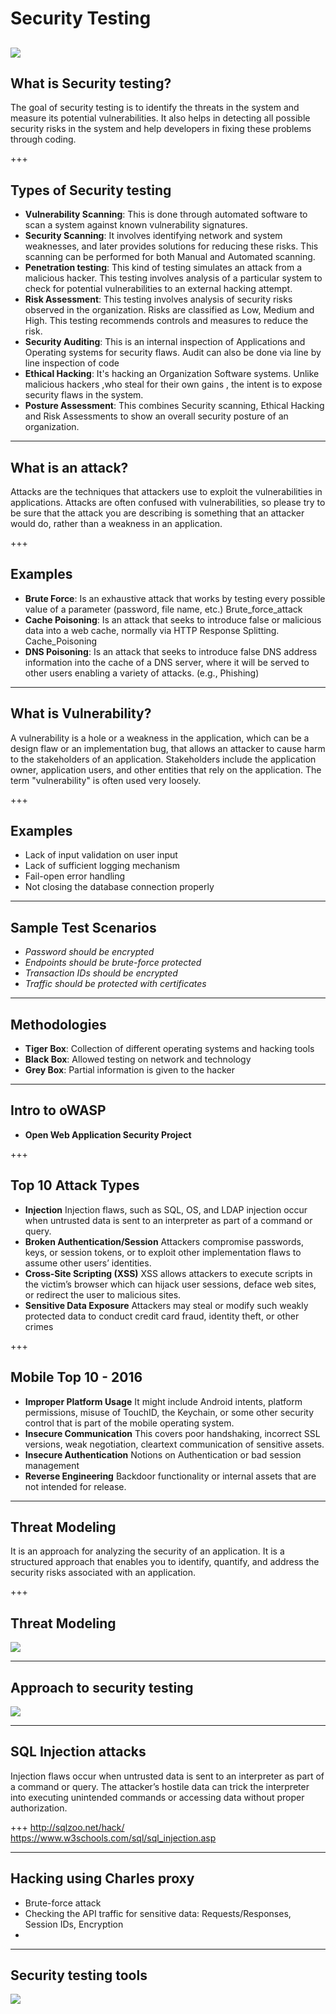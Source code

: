 # Security Testing

![](https://cdn.elegantthemes.com/blog/wp-content/uploads/2015/09/Best-WordPress-Security-Plugins-shutterstock_252971932.png)
---

## What is Security testing?

The goal of security testing is to identify the threats in the system and measure its potential vulnerabilities. It also helps in detecting all possible security risks in the system and help developers in fixing these problems through coding.

+++

## Types of Security testing

- **Vulnerability Scanning**: This is done through automated software to scan a system against known vulnerability signatures.
- **Security Scanning**: It involves identifying network and system weaknesses, and later provides solutions for reducing these risks. This scanning can be performed for both Manual and Automated scanning.
- **Penetration testing**: This kind of testing simulates an attack from a malicious hacker. This testing involves analysis of a particular system to check for potential vulnerabilities to an external hacking attempt.
- **Risk Assessment**: This testing involves analysis of security risks observed in the organization. Risks are classified as Low, Medium and High. This testing recommends controls and measures to reduce the risk.
- **Security Auditing**: This is an internal inspection of Applications and Operating systems for security flaws. Audit can also be done via line by line inspection of code
- **Ethical Hacking**: It's hacking an Organization Software systems. Unlike malicious hackers ,who steal for their own gains , the intent is to expose security flaws in  the system.
- **Posture Assessment**: This combines Security scanning, Ethical Hacking and Risk Assessments to show an overall security posture of an organization.


---
## What is an attack?

Attacks are the techniques that attackers use to exploit the vulnerabilities in applications. Attacks are often confused with vulnerabilities, so please try to be sure that the attack you are describing is something that an attacker would do, rather than a weakness in an application.

+++

## Examples

- **Brute Force**: Is an exhaustive attack that works by testing every possible value of a parameter (password, file name, etc.) Brute_force_attack
- **Cache Poisoning**: Is an attack that seeks to introduce false or malicious data into a web cache, normally via HTTP Response Splitting. Cache_Poisoning
- **DNS Poisoning**: Is an attack that seeks to introduce false DNS address information into the cache of a DNS server, where it will be served to other users enabling a variety of attacks. (e.g., Phishing)

---

## What is Vulnerability?

A vulnerability is a hole or a weakness in the application, which can be a design flaw or an implementation bug, that allows an attacker to cause harm to the stakeholders of an application. Stakeholders include the application owner, application users, and other entities that rely on the application. The term "vulnerability" is often used very loosely.

+++
## Examples

- Lack of input validation on user input
- Lack of sufficient logging mechanism
- Fail-open error handling
- Not closing the database connection properly

---

## Sample Test Scenarios

- *Password should be encrypted*
- *Endpoints should be brute-force protected*
- *Transaction IDs should be encrypted*
- *Traffic should be protected with certificates*

---

## Methodologies

- **Tiger Box**: Collection of different operating systems and hacking tools
- **Black Box**: Allowed testing on network and technology
- **Grey Box**: Partial information is given to the hacker

---

## Intro to oWASP

- **Open Web Application Security Project**


+++

## Top 10 Attack Types

- **Injection** Injection flaws, such as SQL, OS, and LDAP injection occur when untrusted data is sent to an interpreter as part of a command or query.
- **Broken Authentication/Session**  Attackers compromise passwords, keys, or session tokens, or to exploit other implementation flaws to assume other users’ identities.
- **Cross-Site Scripting (XSS)** XSS allows attackers to execute scripts in the victim’s browser which can hijack user sessions, deface web sites, or redirect the user to malicious sites.
- **Sensitive Data Exposure** Attackers may steal or modify such weakly protected data to conduct credit card fraud, identity theft, or other crimes

+++

## Mobile Top 10 - 2016

- **Improper Platform Usage** It might include Android intents, platform permissions, misuse of TouchID, the Keychain, or some other security control that is part of the mobile operating system.
- **Insecure Communication** This covers poor handshaking, incorrect SSL versions, weak negotiation, cleartext communication of sensitive assets.
- **Insecure Authentication** Notions on Authentication or bad session management
- **Reverse Engineering** Backdoor functionality or internal assets that are not intended for release.

---
## Threat Modeling

It is an approach for analyzing the security of an application. It is a structured approach that enables you to identify, quantify, and address the security risks associated with an application.

+++
## Threat Modeling

![](https://pbs.twimg.com/media/CGjyvaIUIAAZIJZ.png:large)

---
## Approach to security testing

![](http://www.amanhardikar.com/mindmaps/SecurityTests.png)

---
## SQL Injection attacks

Injection flaws occur when untrusted data is sent to an interpreter as part of a command or query. The attacker’s hostile data can trick the interpreter into executing unintended commands or accessing data without proper authorization.

+++
http://sqlzoo.net/hack/
https://www.w3schools.com/sql/sql_injection.asp

---
## Hacking using Charles proxy

- Brute-force attack
- Checking the API traffic for sensitive data: Requests/Responses, Session IDs, Encryption
-

---
## Security testing tools

![](http://apps.testinsane.com/mindmaps/Uploads/Security%20Testing%20Tools.png)
